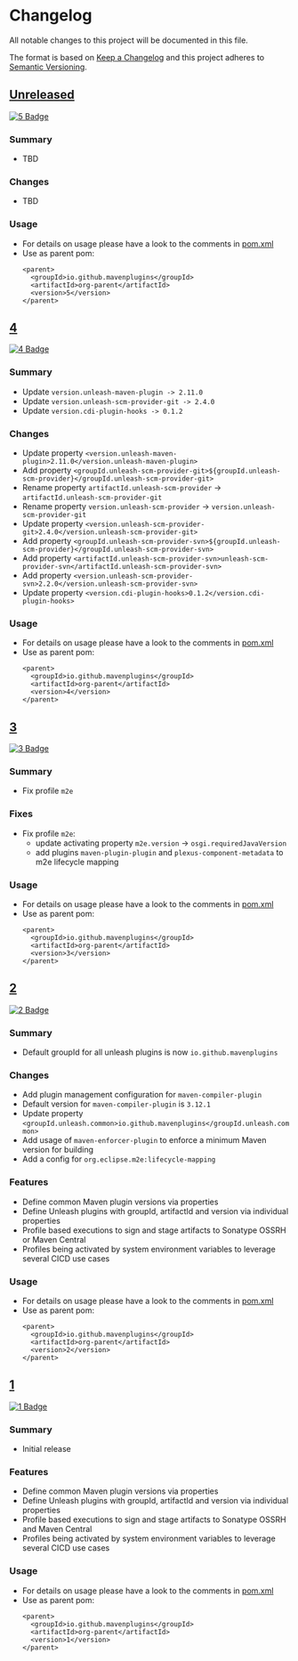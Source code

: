 # Changelog

All notable changes to this project will be documented in this file.

The format is based on [Keep a Changelog](http://keepachangelog.com/)
and this project adheres to [Semantic Versioning](http://semver.org/).

<!-- Format restrictions - see https://common-changelog.org and https://keepachangelog.com/ for details -->
<!-- Each Release must start with a line for the release version of exactly this format: ## [version] -->
<!-- The subsequent comment lines start with a space - not to irritate the release scripts parser!
 ## [major.minor.micro]
 <empty line> - optional sub sections may follow like:
 ### Added:
 - This feature was added
 <empty line>
 ### Changed:
 - This feature was changed
 <empty line>
 ### Removed:
 - This feature was removed
 <empty line>
 ### Fixed:
 - This issue was fixed
 <empty line>
 <empty line> - next line is the starting of the previous release
 ## [major.minor.micro]
 <empty line>
 <...>
 !!! In addition the compare URL links are to be maintained at the end of this CHANGELOG.md as follows.
     These links provide direct access to the GitHub compare vs. the previous release.
     The particular link of a released version will be copied to the release notes of a release accordingly.
     At the end of this file appropriate compare links have to be maintained for each release version in format:
 
  +-current release version
  |
  |                   +-URL to this repo    previous release version tag-+       +-current release version tag
  |                   |                                                  |       |
 [major.minor.micro]: https://github.com/mavenplugins/org-parent/compare/vM.N.u..vM.N.u
-->
<!--
## [Unreleased]

### Additions
- TBD

### Changes
- TBD

### Deprecated
- TBD

###	Removals
- TBD

### Fixes
- TBD

###	Security
- TBD
-->

## [Unreleased]
<!-- !!! Align version in badge URLs as well !!! -->
[![5 Badge](https://img.shields.io/nexus/r/io.github.mavenplugins/org-parent?server=https://s01.oss.sonatype.org&label=Maven%20Central&queryOpt=:v=5)](https://central.sonatype.com/artifact/io.github.mavenplugins/org-parent/5)

### Summary
- TBD

### Changes
- TBD

### Usage
- For details on usage please have a look to the comments in [pom.xml](pom.xml)
- Use as parent pom:
  ```
  <parent>
    <groupId>io.github.mavenplugins</groupId>
    <artifactId>org-parent</artifactId>
    <version>5</version>
  </parent>
  ```


## [4]
<!-- !!! Align version in badge URLs as well !!! -->
[![4 Badge](https://img.shields.io/nexus/r/io.github.mavenplugins/org-parent?server=https://s01.oss.sonatype.org&label=Maven%20Central&queryOpt=:v=4)](https://central.sonatype.com/artifact/io.github.mavenplugins/org-parent/4)

### Summary
- Update `version.unleash-maven-plugin -> 2.11.0`
- Update `version.unleash-scm-provider-git -> 2.4.0`
- Update `version.cdi-plugin-hooks -> 0.1.2`

### Changes
- Update property `<version.unleash-maven-plugin>2.11.0</version.unleash-maven-plugin>`
- Add property `<groupId.unleash-scm-provider-git>${groupId.unleash-scm-provider}</groupId.unleash-scm-provider-git>`
- Rename property `artifactId.unleash-scm-provider` -> `artifactId.unleash-scm-provider-git`
- Rename property `version.unleash-scm-provider` -> `version.unleash-scm-provider-git`
- Update property `<version.unleash-scm-provider-git>2.4.0</version.unleash-scm-provider-git>`
- Add property `<groupId.unleash-scm-provider-svn>${groupId.unleash-scm-provider}</groupId.unleash-scm-provider-svn>`
- Add property `<artifactId.unleash-scm-provider-svn>unleash-scm-provider-svn</artifactId.unleash-scm-provider-svn>`
- Add property `<version.unleash-scm-provider-svn>2.2.0</version.unleash-scm-provider-svn>`
- Update property `<version.cdi-plugin-hooks>0.1.2</version.cdi-plugin-hooks>`

### Usage
- For details on usage please have a look to the comments in [pom.xml](pom.xml)
- Use as parent pom:
  ```
  <parent>
    <groupId>io.github.mavenplugins</groupId>
    <artifactId>org-parent</artifactId>
    <version>4</version>
  </parent>
  ```


## [3]
<!-- !!! Align version in badge URLs as well !!! -->
[![3 Badge](https://img.shields.io/nexus/r/io.github.mavenplugins/org-parent?server=https://s01.oss.sonatype.org&label=Maven%20Central&queryOpt=:v=3)](https://central.sonatype.com/artifact/io.github.mavenplugins/org-parent/3)

### Summary
- Fix profile `m2e`

### Fixes
- Fix profile `m2e`:
  - update activating property `m2e.version` -> `osgi.requiredJavaVersion`
  - add plugins `maven-plugin-plugin` and `plexus-component-metadata` to m2e lifecycle mapping

### Usage
- For details on usage please have a look to the comments in [pom.xml](pom.xml)
- Use as parent pom:
  ```
  <parent>
    <groupId>io.github.mavenplugins</groupId>
    <artifactId>org-parent</artifactId>
    <version>3</version>
  </parent>
  ```


## [2]
<!-- !!! Align version in badge URLs as well !!! -->
[![2 Badge](https://img.shields.io/nexus/r/io.github.mavenplugins/org-parent?server=https://s01.oss.sonatype.org&label=Maven%20Central&queryOpt=:v=2)](https://central.sonatype.com/artifact/io.github.mavenplugins/org-parent/2)

### Summary
- Default groupId for all unleash plugins is now `io.github.mavenplugins`

### Changes
- Add plugin management configuration for `maven-compiler-plugin`
- Default version for `maven-compiler-plugin` is `3.12.1`
- Update property `<groupId.unleash.common>io.github.mavenplugins</groupId.unleash.common>`
- Add usage of `maven-enforcer-plugin` to enforce a minimum Maven version for building
- Add a config for `org.eclipse.m2e:lifecycle-mapping`

### Features
- Define common Maven plugin versions via properties
- Define Unleash plugins with groupId, artifactId and version via individual properties
- Profile based executions to sign and stage artifacts to Sonatype OSSRH or Maven Central
- Profiles being activated by system environment variables to leverage several CICD use cases

### Usage
- For details on usage please have a look to the comments in [pom.xml](pom.xml)
- Use as parent pom:
  ```
  <parent>
    <groupId>io.github.mavenplugins</groupId>
    <artifactId>org-parent</artifactId>
    <version>2</version>
  </parent>
  ```


## [1]
<!-- !!! Align version in badge URLs as well !!! -->
[![1 Badge](https://img.shields.io/nexus/r/io.github.mavenplugins/org-parent?server=https://s01.oss.sonatype.org&label=Maven%20Central&queryOpt=:v=1)](https://central.sonatype.com/artifact/io.github.mavenplugins/org-parent/1)

### Summary
- Initial release

### Features
- Define common Maven plugin versions via properties
- Define Unleash plugins with groupId, artifactId and version via individual properties
- Profile based executions to sign and stage artifacts to Sonatype OSSRH and Maven Central
- Profiles being activated by system environment variables to leverage several CICD use cases

### Usage
- For details on usage please have a look to the comments in [pom.xml](pom.xml)
- Use as parent pom:
  ```
  <parent>
    <groupId>io.github.mavenplugins</groupId>
    <artifactId>org-parent</artifactId>
    <version>1</version>
  </parent>
  ```


<!--
## []

### NeverReleased
- This is just a dummy placeholder to make the parser of GHCICD/release-notes-from-changelog@v1 happy!
-->

[Unreleased]: https://github.com/mavenplugins/org-parent/compare/v4..HEAD
[4]: https://github.com/mavenplugins/org-parent/compare/v3..v4
[3]: https://github.com/mavenplugins/org-parent/compare/v2..v3
[2]: https://github.com/mavenplugins/org-parent/compare/v1..v2
[1]: https://github.com/mavenplugins/org-parent/releases/tag/v1
